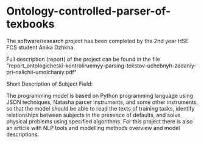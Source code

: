 # Ontology-controlled-parser-of-texbooks

The software/research project has been completed by the 2nd year HSE FCS student Anika Dzhkha. 

Full description (report) of the project can be found in  the file 
"report_ontologicheski-kontroliruemyy-parsing-tekstov-uchebnyh-zadaniy-pri-nalichii-umolchaniy.pdf"

Short Description of Subject Field:

The programming model is based on Python programming language using JSON techniques, Natasha parcer instruments, and some other instruments, so that the model should be able to read the texts of training tasks, identify relationships between subjects in the presence of defaults, and solve physical problems using specified algorithms. For this project there is also an article with NLP tools and modelling methods overview and model descriptions.
